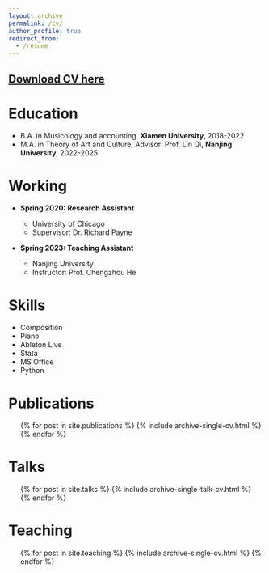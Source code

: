 ```yaml
---
layout: archive
permalink: /cv/
author_profile: true
redirect_from:
  - /resume
---
```

[Download CV here](http://viviending.github.io/linweiding/files/CV_DING_July2023.pdf)
---

Education
======
* B.A. in Musicology and accounting, **Xiamen University**, 2018-2022
* M.A. in Theory of Art and Culture; Advisor: Prof. Lin Qi, **Nanjing University**, 2022-2025
  

Working
======
* **Spring 2020: Research Assistant**
  * University of Chicago
  * Supervisor: Dr. Richard Payne

* **Spring 2023: Teaching Assistant**
  * Nanjing University
  * Instructor: Prof. Chengzhou He
    
Skills
======
* Composition
* Piano
* Ableton Live
* Stata
* MS Office
* Python


Publications
======
  <ul>{% for post in site.publications %}
    {% include archive-single-cv.html %}
  {% endfor %}</ul>
  
Talks
======
  <ul>{% for post in site.talks %}
    {% include archive-single-talk-cv.html %}
  {% endfor %}</ul>
  
Teaching
======
  <ul>{% for post in site.teaching %}
    {% include archive-single-cv.html %}
  {% endfor %}</ul>
  
